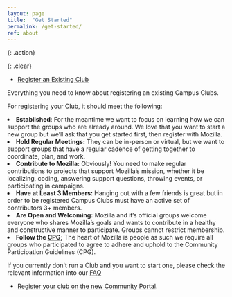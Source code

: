 ```yaml
---
layout: page
title:  "Get Started"
permalink: /get-started/
ref: about
---
```


{: .action}

{: .clear}
&nbsp;

<ul class="nav nav-tabs" role="tablist">
  <li class="nav-item"><a class="nav-link active" href="#existing" aria-controls="build" role="tab" data-toggle="tab">Register an Existing Club</a></li>
</ul>

<div class="tab-content">
  <div role="tabpanel" class="tab-pane active" id="existing">


  <p>Everything you need to know about registering an existing Campus Clubs.</p>

  <p>For registering your Club, it should meet the following:
    <li><b>Established</b>: For the meantime we want to focus on learning how we can support the groups who are already around. We love that you want to start a new group but we’ll ask that you get started first, then register with Mozilla.</li>
    <li><b>Hold Regular Meetings:</b> They can be in-person or virtual, but we want to support groups that have a regular cadence of getting together to coordinate, plan, and work.</li>
    <li><b>Contribute to Mozilla:</b> Obviously! You need to make regular contributions to projects that support Mozilla’s mission, whether it be localizing, coding, answering support questions, throwing events, or participating in campaigns.</li>
    <li><b>Have at Least 3 Members:</b> Hanging out with a few friends is great but in order to be registered Campus Clubs must have an active set of contributors 3+ members.</li>
    <li><b>Are Open and Welcoming:</b> Mozilla and it’s official groups welcome everyone who shares Mozilla’s goals and wants to contribute in a healthy and constructive manner to participate. Groups cannot restrict membership.</li>
    <li><b>Follow the <a href="https://www.mozilla.org/en-US/about/governance/policies/participation/">CPG</a>;</b> The heart of Mozilla is people as such we require all groups who participated to agree to adhere and uphold to the Community Participation Guidelines (CPG).</li>

  </p>

  <p>If you currently don't run a Club and you want to start one, please check the relevant information into our <a href="/faq/">FAQ</a></p>


  <section class="timeline">
    <ul>
      <li>
        <div>
          <a href="https://community.mozilla.org/"> Register your club on the new Community Portal</a>.
        </div>
      </li>
    </ul>
  </section>


  </div>

</div>
